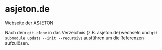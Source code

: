 # asjeton.de
Webseite der ASJETON

Nach dem `git clone` in das Verzeichnis (z.B. asjeton.de) wechseln und `git submodule update --init --recursive` ausführen um die Referenzen aufzulösen.
